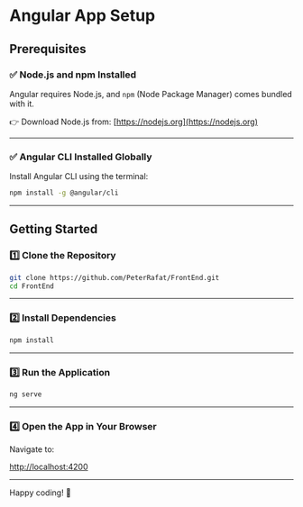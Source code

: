 # Angular App Setup

## Prerequisites

### ✅ Node.js and npm Installed

Angular requires Node.js, and `npm` (Node Package Manager) comes bundled with it.

👉 Download Node.js from: [https://nodejs.org](https://nodejs.org)

---

### ✅ Angular CLI Installed Globally

Install Angular CLI using the terminal:

```bash
npm install -g @angular/cli
```

---

## Getting Started

### 1️⃣ Clone the Repository

```bash
git clone https://github.com/PeterRafat/FrontEnd.git
cd FrontEnd
```

---

### 2️⃣ Install Dependencies

```bash
npm install
```

---

### 3️⃣ Run the Application

```bash
ng serve
```

---

### 4️⃣ Open the App in Your Browser

Navigate to:

[http://localhost:4200](http://localhost:4200)

---

Happy coding! 🚀
